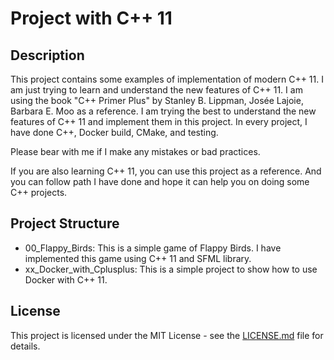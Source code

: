 # Project with C++ 11

## Description
This project contains some examples of implementation of modern C++ 11. I am just trying to learn and understand the new features of C++ 11. 
I am using the book "C++ Primer Plus" by Stanley B. Lippman, Josée Lajoie, Barbara E. Moo as a reference.
I am trying the best to understand the new features of C++ 11 and implement them in this project. 
In every project, I have done C++, Docker build, CMake, and testing.

Please bear with me if I make any mistakes or bad practices.

If you are also learning C++ 11, you can use this project as a reference. 
And you can follow path I have done and hope it can help you on doing some C++ projects.

## Project Structure
- 00_Flappy_Birds: This is a simple game of Flappy Birds. I have implemented this game using C++ 11 and SFML library.
- xx_Docker_with_Cplusplus: This is a simple project to show how to use Docker with C++ 11.

## License
This project is licensed under the MIT License - see the [LICENSE.md](LICENSE.md) file for details.
